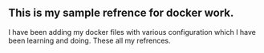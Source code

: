 This is my sample refrence for docker work.
----

I have been adding my docker files with various configuration which I have been learning and doing.
These all my refrences. 


